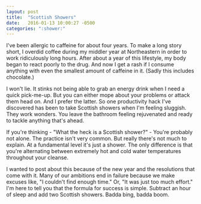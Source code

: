 ```yaml
---
layout: post
title:  "Scottish Showers"
date:   2016-01-13 10:00:27 -0500
categories: ":shower:"
---
```


I've been allergic to caffeine for about four years. To make a long story short, I overdid coffee during my middler year at Northeastern in order to work ridiculously long hours. After about a year of this lifestyle, my body began to react poorly to the drug. And now I get a rash if I consume anything with even the smallest amount of caffeine in it. (Sadly this includes chocolate.)

I won't lie. It stinks not being able to grab an energy drink when I need a quick pick-me-up. But you can either mope about your problems or attack them head on. And I prefer the latter. So one productivity hack I've discovered has been to take Scottish showers when I'm feeling sluggish. They work wonders. You leave the bathroom feeling rejuvenated and ready to tackle anything that's ahead.

If you're thinking - "What the heck is a Scottish shower?" - You're probably not alone. The practice isn't very common. But really there's not much to explain. At a fundamental level it's just a shower. The only difference is that you're alternating between extremely hot and cold water temperatures throughout your cleanse.

I wanted to post about this because of the new year and the resolutions that come with it. Many of our ambitions end in failure because we make excuses like, "I couldn't find enough time." Or, "It was just too much effort." I'm here to tell you that the formula for success is simple. Subtract an hour of sleep and add two Scottish showers. Badda bing, badda boom.
